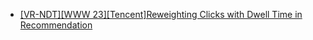 - [[VR-NDT][WWW 23][Tencent]Reweighting Clicks with Dwell Time in Recommendation](https://arxiv.org/abs/2209.09000)
